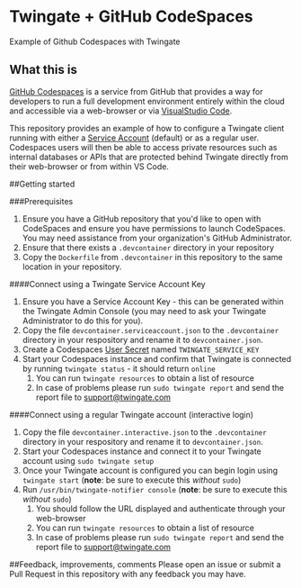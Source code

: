# Twingate + GitHub CodeSpaces
Example of Github Codespaces with Twingate

## What this is
[GitHub Codespaces](https://github.com/features/codespaces) is a service from GitHub that provides a way for developers to run a full development environment entirely within the cloud and accessible via a web-browser or via [VisualStudio Code](https://code.visualstudio.com).

This repository provides an example of how to configure a Twingate client running with either a [Service Account](https://docs.twingate.com/docs/services) (default) or as a regular user.
Codespaces users will then be able to access private resources such as internal databases or APIs that are protected behind Twingate directly from their web-browser or from within VS Code.

##Getting started

###Prerequisites
1. Ensure you have a GitHub repository that you'd like to open with CodeSpaces and ensure you have permissions to launch CodeSpaces.  You may need assistance from your organization's GitHub Administrator.
2. Ensure that there exists a `.devcontainer` directory in your repository
3. Copy the `Dockerfile` from `.devcontainer` in this repository to the same location in your repository.

####Connect using a Twingate Service Account Key
1. Ensure you have a Service Account Key - this can be generated within the Twingate Admin Console (you may need to ask your Twingate Administrator to do this for you).
2. Copy the file `devcontainer.serviceaccount.json` to the `.devcontainer` directory in your respository and rename it to `devcontainer.json`.
3. Create a Codespaces [User Secret](https://docs.github.com/en/codespaces/managing-your-codespaces/managing-encrypted-secrets-for-your-codespaces#adding-a-secret) named `TWINGATE_SERVICE_KEY`
4. Start your Codespaces instance and confirm that Twingate is connected by running `twingate status` - it should return `online`
   1. You can run `twingate resources` to obtain a list of resource
   2. In case of problems please run `sudo twingate report` and send the report file to support@twingate.com

####Connect using a regular Twingate account (interactive login)
1. Copy the file `devcontainer.interactive.json` to the `.devcontainer` directory in your respository and rename it to `devcontainer.json`.
2. Start your Codespaces instance and connect it to your Twingate account using `sudo twingate setup`
3. Once your Twingate account is configured you can begin login using `twingate start`  (**note**: be sure to execute this _without_ `sudo`)
4. Run `/usr/bin/twingate-notifier console` (**note**: be sure to execute this _without_ `sudo`)
   1. You should follow the URL displayed and authenticate through your web-browser
   2. You can run `twingate resources` to obtain a list of resource
   3. In case of problems please run `sudo twingate report` and send the report file to support@twingate.com

##Feedback, improvements, comments
Please open an issue or submit a Pull Request in this repository with any feedback you may have.